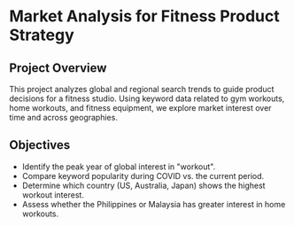 # Market Analysis for Fitness Product Strategy

## Project Overview

This project analyzes global and regional search trends to guide product decisions for a fitness studio. Using keyword data related to gym workouts, home workouts, and fitness equipment, we explore market interest over time and across geographies.

## Objectives

- Identify the peak year of global interest in "workout".
- Compare keyword popularity during COVID vs. the current period.
- Determine which country (US, Australia, Japan) shows the highest workout interest.
- Assess whether the Philippines or Malaysia has greater interest in home workouts.
